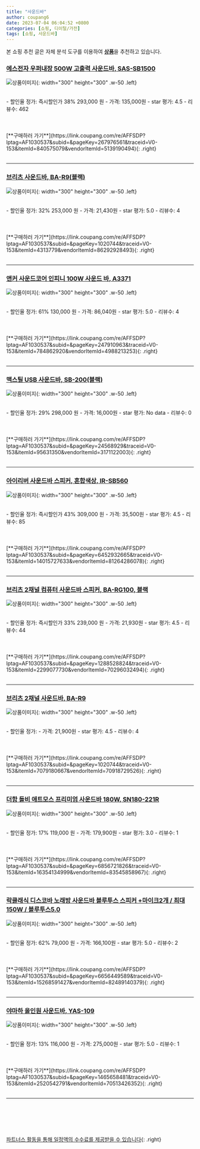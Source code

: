 ```yaml
---
title: "사운드바"
author: coupang6
date: 2023-07-04 06:04:52 +0800
categories: [쇼핑, 디이털/가전]
tags: [쇼핑, 사운드바]
---
```


본 쇼핑 추천 글은 자체 분석 도구를 이용하여 [**상품**](https://link.coupang.com/a/bao1ui)을 추천하고 있습니다.

### [에스전자 우퍼내장 500W 고출력 사운드바, SAS-SB1500](https://link.coupang.com/re/AFFSDP?lptag=AF1030537&subid=&pageKey=267976561&traceid=V0-153&itemId=840575079&vendorItemId=5139190494)

![상품이미지](https://thumbnail10.coupangcdn.com/thumbnails/remote/230x230ex/image/vendor_inventory/d067/8550c3c7b980c97e6af31b63c0a9980c9fa3fd178ff2d52ad00afff9aadd.jpg){: width="300" height="300" .w-50 .left}


<br>
- 할인율 정가: 즉시할인가 38%  293,000   원
- 가격: 135,000원
- star 평가: 4.5
- 리뷰수: 462
<br>
<br>
<br>
<br>
[**구매하러 가기**](https://link.coupang.com/re/AFFSDP?lptag=AF1030537&subid=&pageKey=267976561&traceid=V0-153&itemId=840575079&vendorItemId=5139190494){: .right}
<br>
<br>

---

### [브리츠 사운드바, BA-R9(블랙)](https://link.coupang.com/re/AFFSDP?lptag=AF1030537&subid=&pageKey=1020744&traceid=V0-153&itemId=4313779&vendorItemId=86292928493)

![상품이미지](https://thumbnail8.coupangcdn.com/thumbnails/remote/230x230ex/image/vendor_inventory/a5a5/94ba9e5a5c58fa0e1dfe682db0771e2e2ad56c2e9f1bdd67b9579bd17c1b.jpg){: width="300" height="300" .w-50 .left}


<br>
- 할인율 정가: 32%  253,000   원
- 가격: 21,430원
- star 평가: 5.0
- 리뷰수: 4
<br>
<br>
<br>
<br>
[**구매하러 가기**](https://link.coupang.com/re/AFFSDP?lptag=AF1030537&subid=&pageKey=1020744&traceid=V0-153&itemId=4313779&vendorItemId=86292928493){: .right}
<br>
<br>

---

### [앤커 사운드코어 인피니 100W 사운드 바, A3371](https://link.coupang.com/re/AFFSDP?lptag=AF1030537&subid=&pageKey=247910963&traceid=V0-153&itemId=784862920&vendorItemId=4988213253)

![상품이미지](https://thumbnail6.coupangcdn.com/thumbnails/remote/230x230ex/image/retail/images/8933698151827550-e356104d-f5d0-4f1b-9cc7-e05f76e6b913.jpg){: width="300" height="300" .w-50 .left}


<br>
- 할인율 정가: 61%  130,000   원
- 가격: 86,040원
- star 평가: 5.0
- 리뷰수: 4
<br>
<br>
<br>
<br>
[**구매하러 가기**](https://link.coupang.com/re/AFFSDP?lptag=AF1030537&subid=&pageKey=247910963&traceid=V0-153&itemId=784862920&vendorItemId=4988213253){: .right}
<br>
<br>

---

### [맥스틸 USB 사운드바, SB-200(블랙)](https://link.coupang.com/re/AFFSDP?lptag=AF1030537&subid=&pageKey=24568929&traceid=V0-153&itemId=95631350&vendorItemId=3171122003)

![상품이미지](https://thumbnail10.coupangcdn.com/thumbnails/remote/230x230ex/image/retail/images/2445467989555356-4585d93f-8dc0-4152-84be-f24f2cf63470.jpg){: width="300" height="300" .w-50 .left}


<br>
- 할인율 정가: 29%  298,000   원
- 가격: 16,000원
- star 평가: No data
- 리뷰수: 0
<br>
<br>
<br>
<br>
[**구매하러 가기**](https://link.coupang.com/re/AFFSDP?lptag=AF1030537&subid=&pageKey=24568929&traceid=V0-153&itemId=95631350&vendorItemId=3171122003){: .right}
<br>
<br>

---

### [아이리버 사운드바 스피커, 혼합색상, IR-SB560](https://link.coupang.com/re/AFFSDP?lptag=AF1030537&subid=&pageKey=6452932665&traceid=V0-153&itemId=14015727633&vendorItemId=81264286078)

![상품이미지](https://thumbnail10.coupangcdn.com/thumbnails/remote/230x230ex/image/rs_quotation_api/6joxqtf8/1a51b286f9534de2be43f7764a308d51.jpg){: width="300" height="300" .w-50 .left}


<br>
- 할인율 정가: 즉시할인가 43%  309,000   원
- 가격: 35,500원
- star 평가: 4.5
- 리뷰수: 85
<br>
<br>
<br>
<br>
[**구매하러 가기**](https://link.coupang.com/re/AFFSDP?lptag=AF1030537&subid=&pageKey=6452932665&traceid=V0-153&itemId=14015727633&vendorItemId=81264286078){: .right}
<br>
<br>

---

### [브리츠 2채널 컴퓨터 사운드바 스피커, BA-RG100, 블랙](https://link.coupang.com/re/AFFSDP?lptag=AF1030537&subid=&pageKey=1288528824&traceid=V0-153&itemId=2299077730&vendorItemId=70296032494)

![상품이미지](https://thumbnail6.coupangcdn.com/thumbnails/remote/230x230ex/image/retail/images/2020/02/17/13/2/b595a32f-2901-422a-8fe7-462875867b10.jpg){: width="300" height="300" .w-50 .left}


<br>
- 할인율 정가: 즉시할인가 33%  239,000   원
- 가격: 21,930원
- star 평가: 4.5
- 리뷰수: 44
<br>
<br>
<br>
<br>
[**구매하러 가기**](https://link.coupang.com/re/AFFSDP?lptag=AF1030537&subid=&pageKey=1288528824&traceid=V0-153&itemId=2299077730&vendorItemId=70296032494){: .right}
<br>
<br>

---

### [브리츠 2채널 사운드바, BA-R9](https://link.coupang.com/re/AFFSDP?lptag=AF1030537&subid=&pageKey=1020744&traceid=V0-153&itemId=7079180667&vendorItemId=70918729526)

![상품이미지](https://thumbnail10.coupangcdn.com/thumbnails/remote/230x230ex/image/retail/images/2362336191394608-d9c597a5-f62e-4e26-ae0e-33e6999bb452.jpg){: width="300" height="300" .w-50 .left}


<br>
- 할인율 정가: 
- 가격: 21,900원
- star 평가: 4.5
- 리뷰수: 4
<br>
<br>
<br>
<br>
[**구매하러 가기**](https://link.coupang.com/re/AFFSDP?lptag=AF1030537&subid=&pageKey=1020744&traceid=V0-153&itemId=7079180667&vendorItemId=70918729526){: .right}
<br>
<br>

---

### [더함 돌비 애트모스 프리미엄 사운드바 180W, SN180-221R](https://link.coupang.com/re/AFFSDP?lptag=AF1030537&subid=&pageKey=6856721826&traceid=V0-153&itemId=16354134999&vendorItemId=83545858967)

![상품이미지](https://thumbnail7.coupangcdn.com/thumbnails/remote/230x230ex/image/retail/images/2022/10/20/15/2/fb57a9c3-8329-49e6-b835-b3eee3f71e9c.jpg){: width="300" height="300" .w-50 .left}


<br>
- 할인율 정가: 17%  119,000   원
- 가격: 179,900원
- star 평가: 3.0
- 리뷰수: 1
<br>
<br>
<br>
<br>
[**구매하러 가기**](https://link.coupang.com/re/AFFSDP?lptag=AF1030537&subid=&pageKey=6856721826&traceid=V0-153&itemId=16354134999&vendorItemId=83545858967){: .right}
<br>
<br>

---

### [락클래식 디스코바 노래방 사운드바 블루투스 스피커 +마이크2개 / 최대150W / 블루투스5.0](https://link.coupang.com/re/AFFSDP?lptag=AF1030537&subid=&pageKey=6656449589&traceid=V0-153&itemId=15268591427&vendorItemId=82489140379)

![상품이미지](https://thumbnail9.coupangcdn.com/thumbnails/remote/230x230ex/image/vendor_inventory/bb16/9a77cc5d5c206f8881d3a91baa5051b2dee95ef6b0bb0f272f2f24ed47f7.jpg){: width="300" height="300" .w-50 .left}


<br>
- 할인율 정가: 62%  79,000   원
- 가격: 166,100원
- star 평가: 5.0
- 리뷰수: 2
<br>
<br>
<br>
<br>
[**구매하러 가기**](https://link.coupang.com/re/AFFSDP?lptag=AF1030537&subid=&pageKey=6656449589&traceid=V0-153&itemId=15268591427&vendorItemId=82489140379){: .right}
<br>
<br>

---

### [야마하 올인원 사운드바, YAS-109](https://link.coupang.com/re/AFFSDP?lptag=AF1030537&subid=&pageKey=1465658481&traceid=V0-153&itemId=2520542791&vendorItemId=70513426352)

![상품이미지](https://thumbnail10.coupangcdn.com/thumbnails/remote/230x230ex/image/retail/images/2020/04/14/10/0/ba9b437b-d11c-440e-ae12-37f3c04d7244.jpg){: width="300" height="300" .w-50 .left}


<br>
- 할인율 정가: 13%  116,000   원
- 가격: 275,000원
- star 평가: 5.0
- 리뷰수: 1
<br>
<br>
<br>
<br>
[**구매하러 가기**](https://link.coupang.com/re/AFFSDP?lptag=AF1030537&subid=&pageKey=1465658481&traceid=V0-153&itemId=2520542791&vendorItemId=70513426352){: .right}
<br>
<br>

---
<br><br><br><br><br> [파트너스 활동을 통해 일정액의 수수료를 제공받을 수 있습니다](https://link.coupang.com/a/bao1ui){: .right}
